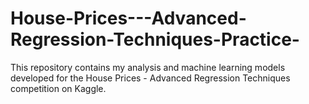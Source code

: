 # House-Prices---Advanced-Regression-Techniques-Practice-
This repository contains my analysis and machine learning models developed for the House Prices - Advanced Regression Techniques competition on Kaggle. 
